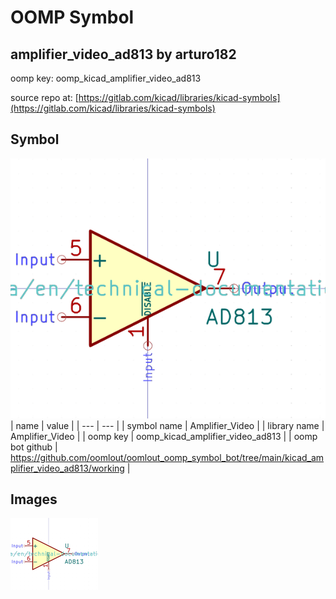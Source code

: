 # OOMP Symbol  
## amplifier_video_ad813  by arturo182  
  
oomp key: oomp_kicad_amplifier_video_ad813  
  
source repo at: [https://gitlab.com/kicad/libraries/kicad-symbols](https://gitlab.com/kicad/libraries/kicad-symbols)  
## Symbol  
  
[![working.png](working_600.png)](working.png)  
| name | value | 
| --- | --- | 
| symbol name | Amplifier_Video | 
| library name | Amplifier_Video | 
| oomp key | oomp_kicad_amplifier_video_ad813 | 
| oomp bot github | https://github.com/oomlout/oomlout_oomp_symbol_bot/tree/main/kicad_amplifier_video_ad813/working | 
## Images  
  
[![working.png](working_140.png)](working.png)  
